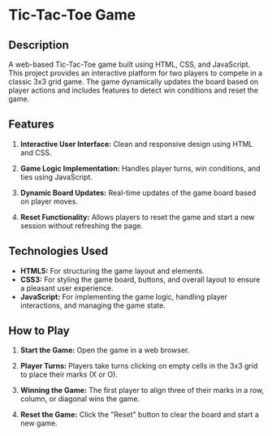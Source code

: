 # Tic-Tac-Toe Game

## Description

A web-based Tic-Tac-Toe game built using HTML, CSS, and JavaScript. This project provides an interactive platform for two players to compete in a classic 3x3 grid game. The game dynamically updates the board based on player actions and includes features to detect win conditions and reset the game.

## Features

1. **Interactive User Interface:** Clean and responsive design using HTML and CSS.
   
2. **Game Logic Implementation:** Handles player turns, win conditions, and ties using JavaScript.
   
3. **Dynamic Board Updates:** Real-time updates of the game board based on player moves.
   
4. **Reset Functionality:** Allows players to reset the game and start a new session without refreshing the page.

## Technologies Used

- **HTML5:** For structuring the game layout and elements.
- **CSS3:** For styling the game board, buttons, and overall layout to ensure a pleasant user experience.
- **JavaScript:** For implementing the game logic, handling player interactions, and managing the game state.

## How to Play

1. **Start the Game:** Open the game in a web browser.
   
2. **Player Turns:** Players take turns clicking on empty cells in the 3x3 grid to place their marks (X or O).
   
3. **Winning the Game:** The first player to align three of their marks in a row, column, or diagonal wins the game.
   
4. **Reset the Game:** Click the "Reset" button to clear the board and start a new game.
